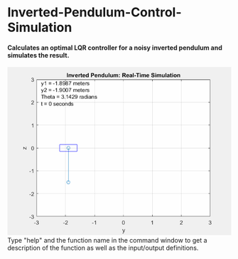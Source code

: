 # Inverted-Pendulum-Control-Simulation
#### Calculates an optimal LQR controller for a noisy inverted pendulum and simulates the result.   
![Simulation GIF](https://github.com/scottbarnesg/Inverted-Pendulum-Control-Simulation/blob/master/SwingUp.gif)  
Type "help" and the function name in the command window to get a description of the function as well as the input/output definitions.
